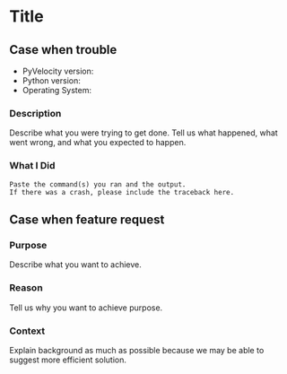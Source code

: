 # Title

## Case when trouble

* PyVelocity version:
* Python version:
* Operating System:

### Description

Describe what you were trying to get done.
Tell us what happened, what went wrong, and what you expected to happen.

### What I Did

```console
Paste the command(s) you ran and the output.
If there was a crash, please include the traceback here.
```

## Case when feature request

### Purpose

Describe what you want to achieve.

### Reason

Tell us why you want to achieve purpose.

### Context

Explain background as much as possible
because we may be able to suggest more efficient solution.
